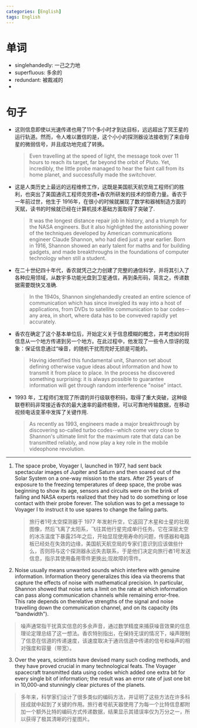```yaml
---
categories: [English]
tags: English 
---
```


# 单词

-   singlehandedly: 一己之力地
-   superfluous: 多余的
-   redundant: 被裁减的
-   



# 句子

-   这则信息即使以光速传递也用了11个多小时才到达目标，远远超出了冥王星的运行轨道。然而，令人难以置信的是，这个小小的探测器设法接收到了来自母星的微弱信号，并且成功地完成了转换。

    >   Even travelling at the speed of light, the message took over 11 hours to reach its target, far beyond the orbit of Pluto. Yet, incredibly, the little probe managed to hear the faint call from its home planet, and successfully made the switchover. 

-   这是人类历史上最远的远程维修工作，这既是美国航天航空局工程师们的胜利，也突出了美国通讯工程师克劳德•香农所研发的技术的惊奇力量。香农于一年前过世，他生于 1916年，在很小的时候就展现了数学和器械制造方面的天賦，读书的时候就已经在计算机技术基础方面取得了突破了.

    >   It was the longest distance repair job in history, and a triumph for the NASA engineers. But it also highlighted the astonishing power of the techniques developed by American communications engineer Claude Shannon, who had died just a year earlier. Born in 1916, Shannon showed an early talent for maths and for building gadgets, and made breakthroughs in the foundations of computer technology when still a student.

-   在二十世纪四十年代，香农就凭己之力创建了完整的通信科学，并将其引入了各种应用领域，从数宇多功能光盘到卫星通信，再到条形码，简言之，传递数据需要既快又准确. 

    >   In the 1940s, Shannon singlehandedly created an entire science of communication which has since inveigled its way into a host of applications, from DVDs to satellite communication to bar codes--any area, in short, where data has to be conveved rapidly yet accurately.

-   香农在确定了这个基本单位后，开始定义关于信息模糊的概念，并考虑如何将信息从一个地方传递到另一个地方。在此过程中，他发现了一些令人惊讶的现象：保证信息通过“噪音，的随机干扰而完好无损是可能的。

    >   Having identified this fundamental unit, Shannon set about defining otherwise vague ideas about information and how to transmit it from place to place. In the process he discovered something surprising: it is always possible to guarantee information will get through random interference "noise" intact.

-   1993 年，工程师们发现了所谓的并行级联卷积码，取得了重大突破，这种级联卷积码非常接近香农的最大速率的最终极限，可以可靠地传输数据，在移动视频电话变革中发挥了关键作用.

    >   As recently as 1993, engineers made a major breakthrough by discovering so-called turbo codes--which come very close to Shannon's ultimate limit for the maximum rate that data can be transmitted reliably, and now play a key role in the mobile videophone revolution.

---

1.   The space probe, Voyager I, launched in 1977, had sent back spectacular images of Jupiter and Saturn and then soared out of the Solar System on a one-way mission to the stars. After 25 years of exposure to the freezing temperatures of deep space, the probe was beginning to show its age, sensors and circuits were on the brink of failing and NASA experts realized that they had to do something or lose contact with their probe forever. The solution was to get a message to Voyager I to instruct it to use spares to change the failing parts.

     >   旅行者1号太空探测器于 1977 年发射升空，它返回了木星和士星的壮观图像，然后飞离了太阳系，飞往其他行星完成单行任务。它在深层太空的冰冻温度下暴露25年之后，开始显现使用寿命的问题，传感器和电路板已经处在失效的边缘，美国航天航空局的专家们意识到应该做些什么，否则将与这个探测器永远失去联系，于是他们决定向旅行者1号发送信息，指示其使用备用零件更换出;现故障的零件。

2.   Noise usually means unwanted sounds which interfere with genuine information. Information theory generalizes this idea via theorems that capture the effects of noise with mathematical precision. In particular, Shannon showed that noise sets a limit on the rate at which information can pass along communication channels while remaining error-free. This rate depends on therelative strengths of the signal and noise travelling down the communication channel, and on its capacity (its "bandwidth").

  >   噪声通常指干扰真实信息的多余声音，通过数学精度来捕获噪音效果的信息理论定理总结了这一想法。香农特别指出，在保持无误的情况下，噪声限制了信息在信道的传递速度，该速度取决于通讯信道中传递的信号和噪声的相对强度和容量（带宽）。

3.   Over the years, scientists have devised many such coding methods, and they have proved crucial in many technological feats. The Voyager spacecraft transmitted data using codes which added one extra bit for every single bit of information; the result was an error rate of just one bit in 10,000-and stunningly clear pictures of the planets.

  >   多年来，科学家们设计了很多类似的编码方法，并证明了这些方法在许多科技成就中起到了关键的作用。旅行者号航天器使用了为每一个比特信息都附加一个额外比特的编码方式传递数据，结果显示其错误率仅为万分之一，所以获得了极其清晰的行星图片。